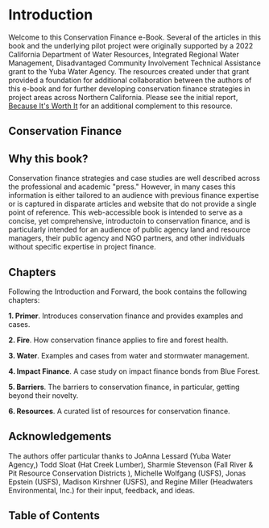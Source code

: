 # Introduction

Welcome to this Conservation Finance e-Book. Several of the articles in this book and the underlying pilot project were originally supported by a 2022 California Department of Water Resources, Integrated Regional Water Management, Disadvantaged Community Involvement Technical Assistance grant to the Yuba Water Agency. The resources created under that grant provided a foundation for additional collaboration between the authors of this e-book and for further developing conservation finance strategies in project areas across Northern California. Please see the initial report, [Because It's Worth It](http://gg.gg/1aut0n) for an additional complement to this resource.

## Conservation Finance
<!-- Public agency funding, whether in the form of grants or capital budget allocations, often fluctuates dramatically with political and financial currents. This long-term unpredictability often motivates businesses, nonprofits, and agencies to seek sustainable funding models and approaches that can leverage both public and private investments in natural resource conservation and infrastructure.

Conservation finance offers an emerging approach to securing long-term, predictable finance for landscape-scale conservation and forest health projects. In contrast to traditional project financing approaches, conservation finance also fosters effective collaboration between private and public sectors, creating stakeholders and investors from the pool of project beneficiaries. This innovative strategy achieves multiple goals:

- Channels capital into forest management projects that offer overlapping ecological, social, and financial outcomes.
- Attracts private investment by quantifying ecosystem services to create a value proposition for beneficiaries, who will pay for these benefits.
- Utilizes partnerships to strengthen the financial foundation for restoration, reforestation, and post-fire recovery.
- Reduces the burden on public budgets.
- Increases the pace and scale at which these initiatives are completed.
- Enables the long-term protection of forests and related natural resources, ensuring their invaluable benefits persist for future generations.[^1]

More on Conservation Finance can be found at [Conservation Finance Issue Briefs](http://gg.gg/1aut36), [USFS Conservation Finance Program](http://gg.gg/1aut3c), [USFS R5 CFP](http://gg.gg/1aut3r), and [HELP](https://www.healthyeldorado.org/). Many other organizations specializing in or creating conservation finance programs and opportunities are cited throughout the book. -->

## Why this book?
Conservation finance strategies and case studies are well described across the professional and academic "press." However, in many cases this information is either tailored to an audience with previous finance expertise or is captured in disparate articles and website that do not provide a single point of reference. This web-accessible book is intended to serve as a concise, yet comprehensive, introductoin to conservation finance, and is particularly intended for an audience of public agency land and resource managers, their public agency and NGO partners, and other individuals without specific expertise in  project finance.

## Chapters

Following the Introduction and Forward, the book contains the following chapters:

**1. Primer**. Introduces conservation finance and provides examples and cases.

**2. Fire**. How conservation finance applies to fire and forest health.

**3. Water**. Examples and cases from water and stormwater management.

**4. Impact Finance**. A case study on impact finance bonds from Blue Forest.

**5. Barriers**. The barriers to conservation finance, in particular, getting beyond their novelty.

**6. Resources**. A curated list of resources for conservation finance.

## Acknowledgements

The authors offer particular thanks to JoAnna Lessard (Yuba Water Agency,) Todd Sloat (Hat Creek Lumber), Sharmie Stevenson (Fall River & Pit Resource Conservation Districts ), Michelle Wolfgang (USFS), Jonas Epstein (USFS), Madison Kirshner (USFS), and Regine Miller (Headwaters Environmental, Inc.) for their input, feedback, and ideas.

[^1]: Madison Kirshner, USFS, personal communication.

## Table of Contents

```{tableofcontents}

```
